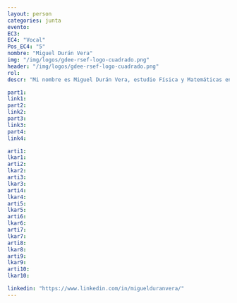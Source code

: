```yaml
---
layout: person
categories: junta
evento: 
EC3: 
EC4: "Vocal"
Pos_EC4: "5"
nombre: "Miguel Durán Vera"
img: "/img/logos/gdee-rsef-logo-cuadrado.png"
header: "/img/logos/gdee-rsef-logo-cuadrado.png"
rol: 
descr: "Mi nombre es Miguel Durán Vera, estudio Física y Matemáticas en la Universidad de Oviedo. Actualmente estoy haciendo cuarto curso en la Universidad de Tubinga, Alemania. Estoy entusiasmado de ser Vocal en el Grupo de Estudiantes de la RSEF (GdeE), con el plan de asumir la responsabilidad de la gestión de la página web."

part1: 
link1: 
part2: 
link2: 
part3:
link3:
part4:
link4:

arti1:
lkar1: 
arti2:
lkar2:
arti3:
lkar3:
arti4:
lkar4:
arti5:
lkar5: 
arti6:
lkar6:
arti7:
lkar7: 
arti8:
lkar8:
arti9:
lkar9:
arti10:
lkar10:

linkedin: "https://www.linkedin.com/in/miguelduranvera/"
---
```

